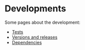 # Developments

Some pages about the development:

* [Tests](tests.md)
* [Versions and releases](versions-and-releases.md)
* [Dependencies](dependencies.md)

